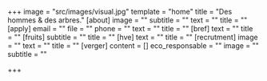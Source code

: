 +++
image = "src/images/visual.jpg"
template = "home"
title = "Des hommes & des arbres."
[about]
image = ""
subtitle = ""
text = ""
title = ""
[apply]
email = ""
file = ""
phone = ""
text = ""
title = ""
[bref]
text = ""
title = ""
[fruits]
subtitle = ""
title = ""
[hve]
text = ""
title = ""
[recrutment]
image = ""
text = ""
title = ""
[verger]
content = []
eco_responsable = ""
image = ""
subtitle = ""

+++
